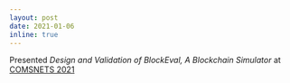 ```yaml
---
layout: post
date: 2021-01-06
inline: true
---
```


Presented <i>Design and Validation of BlockEval, A Blockchain Simulator</i> at <a href = "https://ieeexplore.ieee.org/xpl/conhome/9352735/proceeding">COMSNETS 2021</a>
